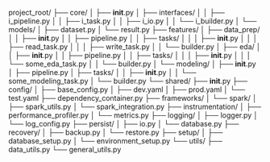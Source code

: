 project_root/
├── core/
│   ├── __init__.py
│   ├── interfaces/
│   │   ├── i_pipeline.py
│   │   ├── i_task.py
│   │   ├── i_io.py
│   │   └── i_builder.py
│   └── models/
│       ├── dataset.py
│       └── result.py
├── features/
│   ├── data_prep/
│   │   ├── __init__.py
│   │   ├── pipeline.py
│   │   ├── tasks/
│   │   │   ├── __init__.py
│   │   │   ├── read_task.py
│   │   │   ├── write_task.py
│   │   └── builder.py
│   ├── eda/
│   │   ├── __init__.py
│   │   ├── pipeline.py
│   │   ├── tasks/
│   │   │   ├── __init__.py
│   │   │   └── some_eda_task.py
│   │   └── builder.py
│   └── modeling/
│       ├── __init__.py
│       ├── pipeline.py
│       ├── tasks/
│       │   ├── __init__.py
│       │   └── some_modeling_task.py
│       └── builder.py
└── shared/
    ├── __init__.py
    ├── config/
    │   ├── base_config.py
    │   ├── dev.yaml
    │   ├── prod.yaml
    │   └── test.yaml
    ├── dependency_container.py
    ├── frameworks/
    │   └── spark/
    │       ├── spark_utils.py
    │       └── spark_integration.py
    ├── instrumentation/
    │   ├── performance_profiler.py
    │   └── metrics.py
    ├── logging/
    │   ├── logger.py
    │   └── log_config.py
    ├── persist/
    │   ├── io.py
    │   └── database.py
    ├── recovery/
    │   ├── backup.py
    │   └── restore.py
    ├── setup/
    │   ├── database_setup.py
    │   └── environment_setup.py
    └── utils/
        ├── data_utils.py
        └── general_utils.py
